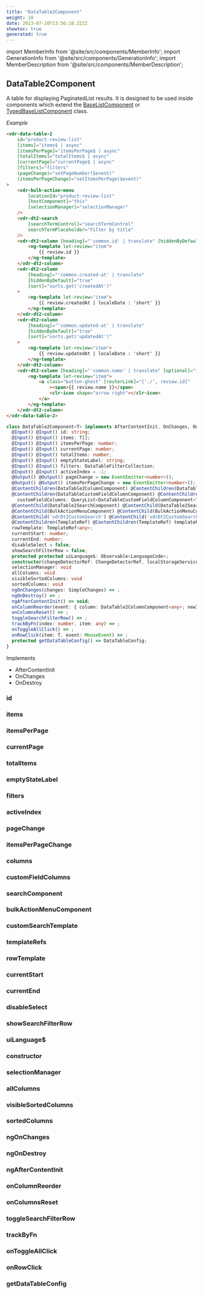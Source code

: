 ```yaml
---
title: "DataTable2Component"
weight: 10
date: 2023-07-20T13:56:18.222Z
showtoc: true
generated: true
---
```

<!-- This file was generated from the Vendure source. Do not modify. Instead, re-run the "docs:build" script -->
import MemberInfo from '@site/src/components/MemberInfo';
import GenerationInfo from '@site/src/components/GenerationInfo';
import MemberDescription from '@site/src/components/MemberDescription';


## DataTable2Component

<GenerationInfo sourceFile="packages/admin-ui/src/lib/core/src/shared/components/data-table-2/data-table2.component.ts" sourceLine="92" packageName="@vendure/admin-ui" />

A table for displaying PaginatedList results. It is designed to be used inside components which
extend the <a href='/admin-ui-api/list-detail-views/base-list-component#baselistcomponent'>BaseListComponent</a> or <a href='/admin-ui-api/list-detail-views/typed-base-list-component#typedbaselistcomponent'>TypedBaseListComponent</a> class.

*Example*

```HTML
<vdr-data-table-2
    id="product-review-list"
    [items]="items$ | async"
    [itemsPerPage]="itemsPerPage$ | async"
    [totalItems]="totalItems$ | async"
    [currentPage]="currentPage$ | async"
    [filters]="filters"
    (pageChange)="setPageNumber($event)"
    (itemsPerPageChange)="setItemsPerPage($event)"
>
    <vdr-bulk-action-menu
        locationId="product-review-list"
        [hostComponent]="this"
        [selectionManager]="selectionManager"
    />
    <vdr-dt2-search
        [searchTermControl]="searchTermControl"
        searchTermPlaceholder="Filter by title"
    />
    <vdr-dt2-column [heading]="'common.id' | translate" [hiddenByDefault]="true">
        <ng-template let-review="item">
            {{ review.id }}
        </ng-template>
    </vdr-dt2-column>
    <vdr-dt2-column
        [heading]="'common.created-at' | translate"
        [hiddenByDefault]="true"
        [sort]="sorts.get('createdAt')"
    >
        <ng-template let-review="item">
            {{ review.createdAt | localeDate : 'short' }}
        </ng-template>
    </vdr-dt2-column>
    <vdr-dt2-column
        [heading]="'common.updated-at' | translate"
        [hiddenByDefault]="true"
        [sort]="sorts.get('updatedAt')"
    >
        <ng-template let-review="item">
            {{ review.updatedAt | localeDate : 'short' }}
        </ng-template>
    </vdr-dt2-column>
    <vdr-dt2-column [heading]="'common.name' | translate" [optional]="false" [sort]="sorts.get('name')">
        <ng-template let-review="item">
            <a class="button-ghost" [routerLink]="['./', review.id]"
                ><span>{{ review.name }}</span>
                <clr-icon shape="arrow right"></clr-icon>
            </a>
        </ng-template>
    </vdr-dt2-column>
</vdr-data-table-2>
```

```ts title="Signature"
class DataTable2Component<T> implements AfterContentInit, OnChanges, OnDestroy {
  @Input() @Input() id: string;
  @Input() @Input() items: T[];
  @Input() @Input() itemsPerPage: number;
  @Input() @Input() currentPage: number;
  @Input() @Input() totalItems: number;
  @Input() @Input() emptyStateLabel: string;
  @Input() @Input() filters: DataTableFilterCollection;
  @Input() @Input() activeIndex = -1;
  @Output() @Output() pageChange = new EventEmitter<number>();
  @Output() @Output() itemsPerPageChange = new EventEmitter<number>();
  @ContentChildren(DataTable2ColumnComponent) @ContentChildren(DataTable2ColumnComponent) columns: QueryList<DataTable2ColumnComponent<T>>;
  @ContentChildren(DataTableCustomFieldColumnComponent) @ContentChildren(DataTableCustomFieldColumnComponent)
    customFieldColumns: QueryList<DataTableCustomFieldColumnComponent<T>>;
  @ContentChild(DataTable2SearchComponent) @ContentChild(DataTable2SearchComponent) searchComponent: DataTable2SearchComponent;
  @ContentChild(BulkActionMenuComponent) @ContentChild(BulkActionMenuComponent) bulkActionMenuComponent: BulkActionMenuComponent;
  @ContentChild('vdrDt2CustomSearch') @ContentChild('vdrDt2CustomSearch') customSearchTemplate: TemplateRef<any>;
  @ContentChildren(TemplateRef) @ContentChildren(TemplateRef) templateRefs: QueryList<TemplateRef<any>>;
  rowTemplate: TemplateRef<any>;
  currentStart: number;
  currentEnd: number;
  disableSelect = false;
  showSearchFilterRow = false;
  protected protected uiLanguage$: Observable<LanguageCode>;
  constructor(changeDetectorRef: ChangeDetectorRef, localStorageService: LocalStorageService, dataService: DataService)
  selectionManager: void
  allColumns: void
  visibleSortedColumns: void
  sortedColumns: void
  ngOnChanges(changes: SimpleChanges) => ;
  ngOnDestroy() => ;
  ngAfterContentInit() => void;
  onColumnReorder(event: { column: DataTable2ColumnComponent<any>; newIndex: number }) => ;
  onColumnsReset() => ;
  toggleSearchFilterRow() => ;
  trackByFn(index: number, item: any) => ;
  onToggleAllClick() => ;
  onRowClick(item: T, event: MouseEvent) => ;
  protected getDataTableConfig() => DataTableConfig;
}
```
Implements

 * AfterContentInit
 * OnChanges
 * OnDestroy



### id

<MemberInfo kind="property" type="string"   />


### items

<MemberInfo kind="property" type="T[]"   />


### itemsPerPage

<MemberInfo kind="property" type="number"   />


### currentPage

<MemberInfo kind="property" type="number"   />


### totalItems

<MemberInfo kind="property" type="number"   />


### emptyStateLabel

<MemberInfo kind="property" type="string"   />


### filters

<MemberInfo kind="property" type="DataTableFilterCollection"   />


### activeIndex

<MemberInfo kind="property" type=""   />


### pageChange

<MemberInfo kind="property" type=""   />


### itemsPerPageChange

<MemberInfo kind="property" type=""   />


### columns

<MemberInfo kind="property" type="QueryList&#60;DataTable2ColumnComponent&#60;T&#62;&#62;"   />


### customFieldColumns

<MemberInfo kind="property" type="QueryList&#60;DataTableCustomFieldColumnComponent&#60;T&#62;&#62;"   />


### searchComponent

<MemberInfo kind="property" type="DataTable2SearchComponent"   />


### bulkActionMenuComponent

<MemberInfo kind="property" type="BulkActionMenuComponent"   />


### customSearchTemplate

<MemberInfo kind="property" type="TemplateRef&#60;any&#62;"   />


### templateRefs

<MemberInfo kind="property" type="QueryList&#60;TemplateRef&#60;any&#62;&#62;"   />


### rowTemplate

<MemberInfo kind="property" type="TemplateRef&#60;any&#62;"   />


### currentStart

<MemberInfo kind="property" type="number"   />


### currentEnd

<MemberInfo kind="property" type="number"   />


### disableSelect

<MemberInfo kind="property" type=""   />


### showSearchFilterRow

<MemberInfo kind="property" type=""   />


### uiLanguage$

<MemberInfo kind="property" type="Observable&#60;<a href='/typescript-api/common/language-code#languagecode'>LanguageCode</a>&#62;"   />


### constructor

<MemberInfo kind="method" type="(changeDetectorRef: ChangeDetectorRef, localStorageService: LocalStorageService, dataService: <a href='/admin-ui-api/providers/data-service#dataservice'>DataService</a>) => DataTable2Component"   />


### selectionManager

<MemberInfo kind="property" type=""   />


### allColumns

<MemberInfo kind="property" type=""   />


### visibleSortedColumns

<MemberInfo kind="property" type=""   />


### sortedColumns

<MemberInfo kind="property" type=""   />


### ngOnChanges

<MemberInfo kind="method" type="(changes: SimpleChanges) => "   />


### ngOnDestroy

<MemberInfo kind="method" type="() => "   />


### ngAfterContentInit

<MemberInfo kind="method" type="() => void"   />


### onColumnReorder

<MemberInfo kind="method" type="(event: { column: DataTable2ColumnComponent&#60;any&#62;; newIndex: number }) => "   />


### onColumnsReset

<MemberInfo kind="method" type="() => "   />


### toggleSearchFilterRow

<MemberInfo kind="method" type="() => "   />


### trackByFn

<MemberInfo kind="method" type="(index: number, item: any) => "   />


### onToggleAllClick

<MemberInfo kind="method" type="() => "   />


### onRowClick

<MemberInfo kind="method" type="(item: T, event: MouseEvent) => "   />


### getDataTableConfig

<MemberInfo kind="method" type="() => DataTableConfig"   />


